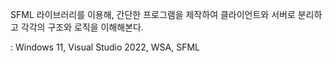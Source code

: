 SFML 라이브러리를 이용해, 간단한 프로그램을 제작하여 클라이언트와 서버로 분리하고 각각의 구조와 로직을 이해해본다.

<Environment> : Windows 11, Visual Studio 2022, WSA, SFML